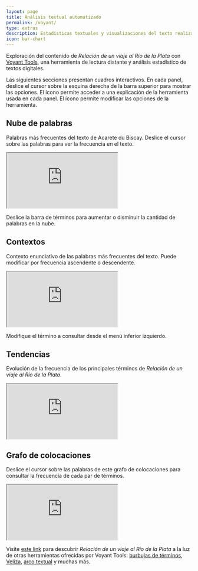 ```yaml
---
layout: page
title: Análisis textual automatizado
permalink: /voyant/
type: extras
description: Estadísticas textuales y visualizaciones del texto realizadas con Voyant Tools
icon: bar-chart
---
```


Exploración del contenido de <i>Relación de un viaje al Río de la Plata</i> con [Voyant Tools](https://voyant-tools.org/), una herramienta de lectura distante y análisis estadístico de textos digitales.

Las siguientes secciones presentan cuadros interactivos. En cada panel, deslice el cursor sobre la esquina derecha de la barra superior para mostrar las opciones. El ícono <i class="fa-solid fa-question" style="color:#157fcc;"></i> permite acceder a una explicación de la herramienta usada en cada panel. El ícono <i class="fa-solid fa-toggle-on" style="color:#157fcc;"></i> permite modificar las opciones de la herramienta.

## Nube de palabras

Palabras más frecuentes del texto de Acarete du Biscay. Deslice el cursor sobre las palabras para ver la frecuencia en el texto.

<iframe class="py-3" src='https://voyant-tools.org/tool/Cirrus/?palette=extjs&stopList=keywords-55ea55e9933ed6062c0ef087b3a73b02&whiteList=&visible=100&fontFamily=LatoWeb&corpus=876a19b39ea7f0b10da4ecc22c8dc9a5&lang=es&stopList=keywords-55ea55e9933ed6062c0ef087b3a73b02'></iframe>

Deslice la barra de términos para aumentar o disminuir la cantidad de palabras en la nube.

## Contextos

Contexto enunciativo de las palabras más frecuentes del texto. Puede modificar por frecuencia ascendente o descendente.

<iframe class="py-3" src="https://voyant-tools.org/tool/Contexts/?palette=extjs&lang=es&stopList=keywords-55ea55e9933ed6062c0ef087b3a73b02&query=mercaderías&corpus=876a19b39ea7f0b10da4ecc22c8dc9a5"></iframe>

Modifique el término a consultar desde el menú inferior izquierdo.

## Tendencias

Evolución de la frecuencia de los principales términos de <i>Relación de un viaje al Río de la Plata</i>.

<iframe class="py-3" src='https://voyant-tools.org/tool/Trends/?palette=extjs&lang=es&stopList=keywords-55ea55e9933ed6062c0ef087b3a73b02&query=mercaderías&query=río&query=minas&query=salvajes&mode=document&corpus=876a19b39ea7f0b10da4ecc22c8dc9a5'></iframe>

## Grafo de colocaciones

Deslice el cursor sobre las palabras de este grafo de colocaciones para consultar la frecuencia de cada par de términos.

<iframe class="py-3" src='https://voyant-tools.org/tool/CollocatesGraph/?palette=extjs&lang=es&stopList=keywords-55ea55e9933ed6062c0ef087b3a73b02&query=minas&query=río&mode=corpus&corpus=876a19b39ea7f0b10da4ecc22c8dc9a5'></iframe>

<div class="py-4 mt-4"><p>Visite <a href="https://voyant-tools.org/?corpus=876a19b39ea7f0b10da4ecc22c8dc9a5&palette=extjs&stopList=keywords-55ea55e9933ed6062c0ef087b3a73b02&panels=reader,termsberry,textualarc,summary,correlations" target="_blank">este link</a> para descubrir <i>Relación de un viaje al Río de la Plata</i> a la luz de otras herramientas ofrecidas por Voyant Tools: <a href="https://voyant-tools.org/?corpus=876a19b39ea7f0b10da4ecc22c8dc9a5&palette=extjs&lang=es&stopList=keywords-55ea55e9933ed6062c0ef087b3a73b02&view=Bubbles" target="_blank">burbujas de términos</a>, <a href="https://voyant-tools.org/?corpus=876a19b39ea7f0b10da4ecc22c8dc9a5&palette=extjs&lang=es&stopList=keywords-55ea55e9933ed6062c0ef087b3a73b02&view=Veliza" target="_blank">Veliza</a>, <a href="https://voyant-tools.org/?corpus=876a19b39ea7f0b10da4ecc22c8dc9a5&palette=extjs&lang=es&stopList=keywords-55ea55e9933ed6062c0ef087b3a73b02&view=TextualArc" target="_blank">arco textual</a> y muchas más.</p></div>
